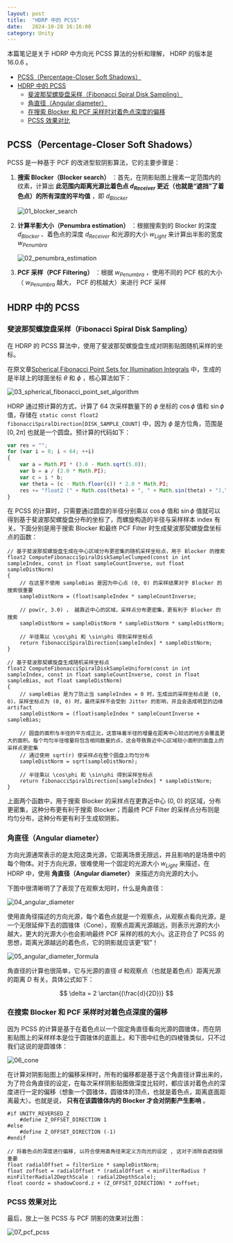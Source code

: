 ```yaml
---
layout: post
title:  "HDRP 中的 PCSS"
date:   2024-10-28 16:16:00
category: Unity
---
```


本篇笔记是关于 HDRP 中方向光 PCSS 算法的分析和理解， HDRP 的版本是 16.0.6 。

- [PCSS（Percentage-Closer Soft Shadows）](#pcsspercentage-closer-soft-shadows)
- [HDRP 中的 PCSS](#hdrp-中的-pcss)
  - [斐波那契螺旋盘采样（Fibonacci Spiral Disk Sampling）](#斐波那契螺旋盘采样fibonacci-spiral-disk-sampling)
  - [角直径（Angular diameter）](#角直径angular-diameter)
  - [在搜索 Blocker 和 PCF 采样时对着色点深度的偏移](#在搜索-blocker-和-pcf-采样时对着色点深度的偏移)
  - [PCSS 效果对比](#pcss-效果对比)

## PCSS（Percentage-Closer Soft Shadows）

PCSS 是一种基于 PCF 的改进型软阴影算法，它的主要步骤是：

1. **搜索 Blocker（Blocker search）** ：首先，在阴影贴图上搜素一定范围内的纹素，计算出 **此范围内距离光源比着色点 $d_{Receiver}$ 更近（也就是“遮挡”了着色点）的所有深度的平均值** ，即 $d_{Blocker}$

    ![01_blocker_search](/assets/images/2024/2024-10-28-PCSSInHDRP/01_blocker_search.jpg)

2. **计算半影大小（Penumbra estimation）** ：根据搜索到的 Blocker 的深度 $d_{Blocker}$ 、着色点的深度 $d_{Receiver}$ 和光源的大小 $w_{Light}$ 来计算出半影的宽度 $w_{Penumbra}$

    ![02_penumbra_estimation](/assets/images/2024/2024-10-28-PCSSInHDRP/02_penumbra_estimation.jpg)

3. **PCF 采样（PCF Filtering）** ：根据 $w_{Penumbra}$ ，使用不同的 PCF 核的大小（ $w_{Penumbra}$ 越大， PCF 的核越大）来进行 PCF 采样

## HDRP 中的 PCSS

### 斐波那契螺旋盘采样（Fibonacci Spiral Disk Sampling）

在 HDRP 的 PCSS 算法中，使用了斐波那契螺旋盘生成对阴影贴图随机采样的坐标。

在原文章[Spherical Fibonacci Point Sets for Illumination Integrals](https://people.irisa.fr/Ricardo.Marques/articles/2013/SF_CGF.pdf) 中，生成的是半球上的球面坐标 $\theta$ 和 $\phi$ ，核心算法如下：

![03_spherical_fibonacci_point_set_algorithm](/assets/images/2024/2024-10-28-PCSSInHDRP/03_spherical_fibonacci_point_set_algorithm.jpg)

HDRP 通过预计算的方式，计算了 64 次采样数量下的 $\phi$ 坐标的 $\cos\phi$ 值和 $\sin\phi$ 值，存储在 `static const float2 fibonacciSpiralDirection[DISK_SAMPLE_COUNT]` 中，因为 $\phi$ 是方位角，范围是 $[0,2\pi]$ 也就是一个圆盘。预计算的代码如下：

```js
var res = "";
for (var i = 0; i < 64; ++i)
{
    var a = Math.PI * (3.0 - Math.sqrt(5.0));
    var b = a / (2.0 * Math.PI);
    var c = i * b;
    var theta = (c - Math.floor(c)) * 2.0 * Math.PI;
    res += "float2 (" + Math.cos(theta) + ", " + Math.sin(theta) + "),\n";
}
```

在 PCSS 的计算时，只需要通过圆盘的半径分别乘以 $\cos\phi$ 值和 $\sin\phi$ 值就可以得到基于斐波那契螺旋盘分布的坐标了，而螺旋构造的半径与采样样本 index 有关。下面分别是用于搜索 Blocker 和最终 PCF Filter 时生成斐波那契螺旋盘坐标点的函数：

```hlsl
// 基于斐波那契螺旋盘生成在中心区域分布更密集的随机采样坐标点，用于 Blocker 的搜索
float2 ComputeFibonacciSpiralDiskSampleClumped(const in int sampleIndex, const in float sampleCountInverse, out float sampleDistNorm)
{
    // 在这里不使用 sampleBias 是因为中心点 (0, 0) 的采样结果对于 Blocker 的搜索很重要
    sampleDistNorm = (float)sampleIndex * sampleCountInverse;

    // pow(r, 3.0) ， 越靠近中心的区域，采样点分布更密集，更有利于 Blocker 的搜索
    sampleDistNorm = sampleDistNorm * sampleDistNorm * sampleDistNorm;

    // 半径乘以 \cos\phi 和 \sin\phi 得到采样坐标点
    return fibonacciSpiralDirection[sampleIndex] * sampleDistNorm;
}

// 基于斐波那契螺旋盘生成随机采样坐标点
float2 ComputeFibonacciSpiralDiskSampleUniform(const in int sampleIndex, const in float sampleCountInverse, const in float sampleBias, out float sampleDistNorm)
{
    // sampleBias 是为了防止当 sampleIndex = 0 时，生成出的采样坐标点是 (0, 0)，采样坐标点为 (0, 0) 时，最终采样不会受到 Jitter 的影响，并且会造成明显的边缘 artifact
    sampleDistNorm = (float)sampleIndex * sampleCountInverse + sampleBias;

    // 圆盘的面积与半径的平方成正比，这意味着半径的增量在距离中心较远的地方会覆盖更大的面积。每个均匀半径增量将包含相同数量的点，这会导致靠近中心区域较小面积的面盘上的采样点更密集
    // 通过使用 sqrt(r) 使采样点在整个圆盘上均匀分布
    sampleDistNorm = sqrt(sampleDistNorm);

    // 半径乘以 \cos\phi 和 \sin\phi 得到采样坐标点
    return fibonacciSpiralDirection[sampleIndex] * sampleDistNorm;
}
```

上面两个函数中，用于搜索 Blocker 的采样点在更靠近中心 (0, 0) 的区域，分布更密集，这种分布更有利于搜索 Blocker；而最终 PCF Filter 的采样点分布则是均匀分布，这种分布更有利于生成软阴影。

### 角直径（Angular diameter）

方向光源通常表示的是太阳这类光源，它距离场景无限远，并且影响的是场景中的每个物体。对于方向光源，很难使用一个固定的光源大小 $w_{Light}$ 来描述，在 HDRP 中，使用 **角直径（Angular diameter）** 来描述方向光源的大小。

下图中很清晰明了了表现了在观察太阳时，什么是角直径：

![04_angular_diameter](/assets/images/2024/2024-10-28-PCSSInHDRP/04_angular_diameter.jpg)

使用直角径描述的方向光源，每个着色点就是一个观察点，从观察点看向光源，是一个无限延伸下去的圆锥体（Cone），观察点距离光源越远，则表示光源的大小越大，更大的光源大小也会影响最终 PCF 采样的核的大小。这正符合了 PCSS 的思想，距离光源越远的着色点，它的阴影就应该更“软”！

![05_angular_diameter_formula](/assets/images/2024/2024-10-28-PCSSInHDRP/05_angular_diameter_formula.jpeg)

角直径的计算也很简单，它与光源的直径 $d$ 和观察点（也就是着色点）距离光源的距离 $D$ 有关。具体公式如下：

$$
\delta = 2 \arctan{(\frac{d}{2D})}
$$

### 在搜索 Blocker 和 PCF 采样时对着色点深度的偏移

因为 PCSS 的计算是基于在着色点以一个固定角直径看向光源的圆锥体，而在阴影贴图上的采样样本是位于圆锥体的底面上。和下图中红色的四棱锥类似，只不过我们这说的是圆锥体：

![06_cone](/assets/images/2024/2024-10-28-PCSSInHDRP/06_cone.jpeg)

在计算对阴影贴图上的偏移采样时，所有的偏移都是基于这个角直径计算出来的，为了符合角直径的设定，在每次采样阴影贴图做深度比较时，都应该对着色点的深度进行一定的偏移（想象一个圆锥体，圆锥体的顶点，也就是着色点，距离底面距离最大）。也就是说， **只有在该圆锥体内的 Blocker 才会对阴影产生影响** 。

```hlsl
#if UNITY_REVERSED_Z
    #define Z_OFFSET_DIRECTION 1
#else
    #define Z_OFFSET_DIRECTION (-1)
#endif

// 将着色点的深度进行偏移, 以符合使用直角径来定义方向光的设定 , 这对于消除自遮挡很重要
float radialOffset = filterSize * sampleDistNorm;
float zoffset = radialOffset * (radialOffset < minFilterRadius ? minFilterRadial2DepthScale : radial2DepthScale);
float coordz = shadowCoord.z + (Z_OFFSET_DIRECTION) * zoffset;
```

### PCSS 效果对比

最后，放上一张 PCSS 与 PCF 阴影的效果对比图：

![07_pcf_pcss](/assets/images/2024/2024-10-28-PCSSInHDRP/07_pcf_pcss.jpeg)
